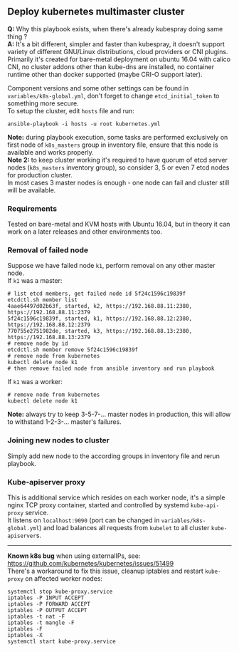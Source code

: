 ## Deploy kubernetes multimaster cluster

**Q:** Why this playbook exists, when there's already kubespray doing same thing ?  
**A:** It's a bit different, simpler and faster than kubespray, it doesn't support variety of different GNU/Linux distributions, cloud providers or CNI plugins.  
Primarily it's created for bare-metal deployment on ubuntu 16.04 with calico CNI, no cluster addons other than kube-dns are installed, no container runtime other than docker supported (maybe CRI-O support later).  
  
Component versions and some other settings can be found in `variables/k8s-global.yml`, don't forget to change `etcd_initial_token` to something more secure.  
To setup the cluster, edit `hosts` file and run:
```
ansible-playbook -i hosts -u root kubernetes.yml
```
**Note:** during playbook execution, some tasks are performed exclusively on first node of `k8s_masters` group in inventory file, ensure that this node is available and works properly.  
**Note 2:** to keep cluster working it's required to have quorum of etcd server nodes (`k8s_masters` inventory group), so consider 3, 5 or even 7 etcd nodes for production cluster.  
In most cases 3 master nodes is enough - one node can fail and cluster still will be available.  
  

### Requirements
Tested on bare-metal and KVM hosts with Ubuntu 16.04, but in theory it can work on a later releases and other environments too.
  

### Removal of failed node
Suppose we have failed node `k1`, perform removal on any other master node.  
If `k1` was a master:  
```
# list etcd members, get failed node id 5f24c1596c19839f
etcdctl.sh member list
4aae64497d02b63f, started, k2, https://192.168.88.11:2380, https://192.168.88.11:2379
5f24c1596c19839f, started, k1, https://192.168.88.12:2380, https://192.168.88.12:2379
770755e2751982de, started, k3, https://192.168.88.13:2380, https://192.168.88.13:2379
# remove node by id
etcdctl.sh member remove 5f24c1596c19839f
# remove node from kubernetes
kubectl delete node k1
# then remove failed node from ansible inventory and run playbook
```

If `k1` was a worker:
```
# remove node from kubernetes
kubectl delete node k1
```
**Note:** always try to keep 3-5-7-... master nodes in production, this will allow to withstand 1-2-3-... master's failures. 
  

### Joining new nodes to cluster
Simply add new node to the according groups in inventory file and rerun playbook.  
  

### Kube-apiserver proxy
This is additional service which resides on each worker node, it's a simple nginx TCP proxy container, started and controlled by systemd `kube-api-proxy` service.  
It listens on `localhost:9090` (port can be changed in `variables/k8s-global.yml`) and load balances all requests from `kubelet` to all cluster `kube-apiserver`s.  
  

---
**Known k8s bug** when using externalIPs, see: https://github.com/kubernetes/kubernetes/issues/51499  
There's a workaround to fix this issue, cleanup iptables and restart `kube-proxy` on affected worker nodes:
```
systemctl stop kube-proxy.service
iptables -P INPUT ACCEPT
iptables -P FORWARD ACCEPT
iptables -P OUTPUT ACCEPT
iptables -t nat -F
iptables -t mangle -F
iptables -F
iptables -X
systemctl start kube-proxy.service
```
